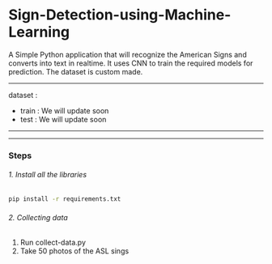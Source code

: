 # Sign-Detection-using-Machine-Learning

A Simple Python application that will recognize the American Signs and converts into text in realtime. It uses CNN to train the required models for prediction. The dataset is custom made.

---

dataset :

- train : We will update soon
- test : We will update soon

---

---

### Steps

###### 1. Install all the libraries

```bash
pip install -r requirements.txt
```

###### 2. Collecting data

1.  Run collect-data.py
1.  Take 50 photos of the ASL sings
